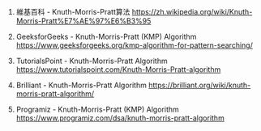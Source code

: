 

1. 維基百科 - Knuth-Morris-Pratt算法
https://zh.wikipedia.org/wiki/Knuth-Morris-Pratt%E7%AE%97%E6%B3%95

2. GeeksforGeeks - Knuth-Morris-Pratt (KMP) Algorithm
https://www.geeksforgeeks.org/kmp-algorithm-for-pattern-searching/

3. TutorialsPoint - Knuth-Morris-Pratt Algorithm
https://www.tutorialspoint.com/Knuth-Morris-Pratt-algorithm

4. Brilliant - Knuth-Morris-Pratt Algorithm
https://brilliant.org/wiki/knuth-morris-pratt-algorithm/

5. Programiz - Knuth-Morris-Pratt (KMP) Algorithm
https://www.programiz.com/dsa/knuth-morris-pratt-algorithm